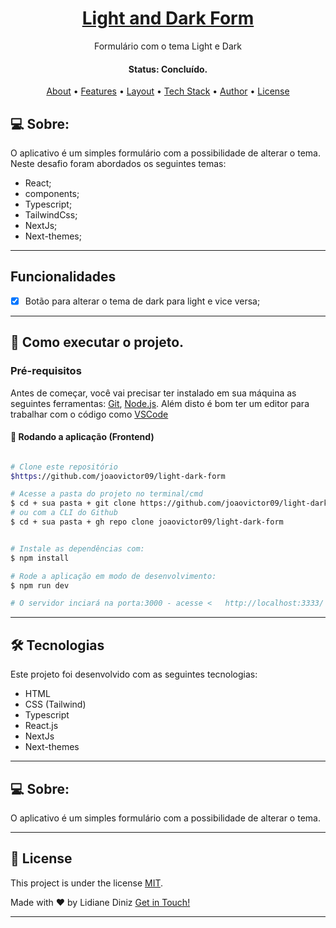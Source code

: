 <h1 align="center">
    <a href="#"> Light and Dark Form </a>
</h1>

<p align="center"> Formulário com o tema Light e Dark </p>

<h4 align="center"> 
	 Status: Concluído.
</h4>

<p align="center">
 <a href="#-about">About</a> •
 <a href="#-Features">Features</a> •
 <a href="#-layout">Layout</a> • 
 <a href="#-tech-stack">Tech Stack</a> • 
 <a href="#-author">Author</a> • 
 <a href="#-license">License</a>

</p>

## 💻 Sobre:

O aplicativo é um simples formulário com a possibilidade de alterar o tema.
Neste desafio foram abordados os seguintes temas:

- React;
- components;
- Typescript;
- TailwindCss;
- NextJs;
- Next-themes;

---

## Funcionalidades

- [x] Botão para alterar o tema de dark para light e vice versa;

---

## 🚀 Como executar o projeto.

### Pré-requisitos

Antes de começar, você vai precisar ter instalado em sua máquina as seguintes ferramentas:
[Git](https://git-scm.com), [Node.js](https://nodejs.org/en/). 
Além disto é bom ter um editor para trabalhar com o código como [VSCode](https://code.visualstudio.com/)



#### 🎲 Rodando a aplicação (Frontend)

```bash

# Clone este repositório
$https://github.com/joaovictor09/light-dark-form

# Acesse a pasta do projeto no terminal/cmd
$ cd + sua pasta + git clone https://github.com/joaovictor09/light-dark-form
# ou com a CLI do Github
$ cd + sua pasta + gh repo clone joaovictor09/light-dark-form


# Instale as dependências com:
$ npm install

# Rode a aplicação em modo de desenvolvimento:
$ npm run dev

# O servidor inciará na porta:3000 - acesse <   http://localhost:3333/ >
```
---


## 🛠 Tecnologias

Este projeto foi desenvolvido com as seguintes tecnologias:

- HTML
- CSS (Tailwind)
- Typescript
- React.js
- NextJs
- Next-themes

---


## 💻 Sobre:


O aplicativo é um simples formulário com a possibilidade de alterar o tema.

---

## 📝 License

This project is under the license [MIT](./LICENSE).

Made with ❤️ by Lidiane Diniz  [Get in Touch!](https://www.linkedin.com/in/lidiane-cristina-diniz)

---
